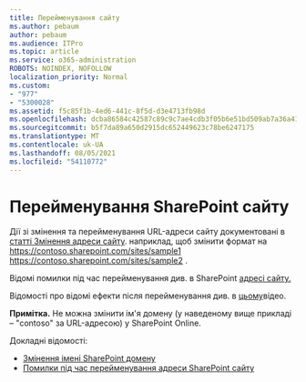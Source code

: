 ```yaml
---
title: Перейменування сайту
ms.author: pebaum
author: pebaum
ms.audience: ITPro
ms.topic: article
ms.service: o365-administration
ROBOTS: NOINDEX, NOFOLLOW
localization_priority: Normal
ms.custom:
- "977"
- "5300028"
ms.assetid: f5c85f1b-4ed6-441c-8f5d-d3e4713fb98d
ms.openlocfilehash: dcba86584c42587c89c9c7ae4cdb3f05b6e51bd509ab7a36a41de2ac00f8f391
ms.sourcegitcommit: b5f7da89a650d2915dc652449623c78be6247175
ms.translationtype: MT
ms.contentlocale: uk-UA
ms.lasthandoff: 08/05/2021
ms.locfileid: "54110772"
---
```

# <a name="rename-a-sharepoint-site"></a>Перейменування SharePoint сайту

Дії зі змінення та перейменування URL-адреси сайту документовані в [статті Змінення адреси сайту](https://docs.microsoft.com/sharepoint/change-site-address). наприклад, щоб змінити формат на https://contoso.sharepoint.com/sites/sample1 https://contoso.sharepoint.com/sites/sample2 .

Відомі помилки під час перейменування див. в SharePoint [адресі сайту.](https://support.office.com/article/errors-when-you-rename-a-sharepoint-site-address-165b7c11-1325-4813-b160-ecbe87bc1a86)

Відомості про відомі ефекти після перейменування див. в [цьому](https://docs.microsoft.com/sharepoint/change-site-address#effects-of-changing-a-site-address)відео.

**Примітка.** Не можна змінити ім'я домену (у наведеному вище прикладі – "contoso" за URL-адресою) у SharePoint Online. 

Докладні відомості:

- [Змінення імені SharePoint домену](https://go.microsoft.com/fwlink/?Linkid=2018696)
- [Помилки під час перейменування адреси SharePoint сайту](https://support.office.com/article/errors-when-you-rename-a-sharepoint-site-address-165b7c11-1325-4813-b160-ecbe87bc1a86)
